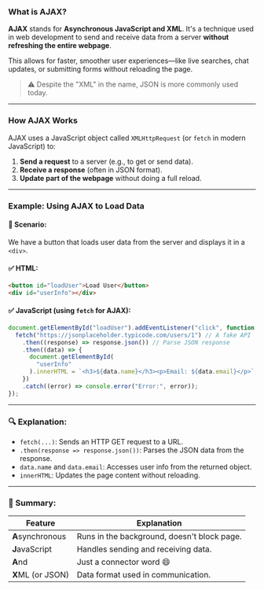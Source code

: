 ### What is AJAX?

**AJAX** stands for **Asynchronous JavaScript and XML**. It's a technique used in web development to send and receive data from a server **without refreshing the entire webpage**.

This allows for faster, smoother user experiences—like live searches, chat updates, or submitting forms without reloading the page.

> ⚠️ Despite the "XML" in the name, JSON is more commonly used today.

---

### How AJAX Works

AJAX uses a JavaScript object called `XMLHttpRequest` (or `fetch` in modern JavaScript) to:

1. **Send a request** to a server (e.g., to get or send data).
2. **Receive a response** (often in JSON format).
3. **Update part of the webpage** without doing a full reload.

---

### Example: Using AJAX to Load Data

#### 🧠 Scenario:

We have a button that loads user data from the server and displays it in a `<div>`.

#### ✅ HTML:

```html
<button id="loadUser">Load User</button>
<div id="userInfo"></div>
```

#### ✅ JavaScript (using `fetch` for AJAX):

```javascript
document.getElementById("loadUser").addEventListener("click", function () {
  fetch("https://jsonplaceholder.typicode.com/users/1") // A fake API
    .then((response) => response.json()) // Parse JSON response
    .then((data) => {
      document.getElementById(
        "userInfo"
      ).innerHTML = `<h3>${data.name}</h3><p>Email: ${data.email}</p>`;
    })
    .catch((error) => console.error("Error:", error));
});
```

---

### 🔍 Explanation:

- `fetch(...)`: Sends an HTTP GET request to a URL.
- `.then(response => response.json())`: Parses the JSON data from the response.
- `data.name` and `data.email`: Accesses user info from the returned object.
- `innerHTML`: Updates the page content without reloading.

---

### 📝 Summary:

| Feature           | Explanation                                 |
| ----------------- | ------------------------------------------- |
| **A**synchronous  | Runs in the background, doesn't block page. |
| **J**avaScript    | Handles sending and receiving data.         |
| **A**nd           | Just a connector word 😄                    |
| **X**ML (or JSON) | Data format used in communication.          |
